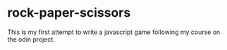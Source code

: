 # rock-paper-scissors

This is my first attempt to write a javascript game following my course on the odin project.